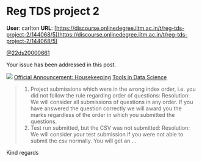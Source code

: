 # Reg TDS project 2

**User**: carlton
**URL**: [https://discourse.onlinedegree.iitm.ac.in/t/reg-tds-project-2/144068/5](https://discourse.onlinedegree.iitm.ac.in/t/reg-tds-project-2/144068/5)

[@22ds20000661](/u/22ds20000661)

Your issue has been addressed in this post.

![](https://dub1.discourse-cdn.com/flex013/user_avatar/discourse.onlinedegree.iitm.ac.in/carlton/48/56317_2.png)
[Official Announcement: Housekeeping](https://discourse.onlinedegree.iitm.ac.in/t/official-announcement-housekeeping/144115) [Tools in Data Science](/c/courses/tds-kb/34)

> 1. Project submissions which were in the wrong index order, i.e. you did not follow the rule regarding order of questions:
> Resolution: We will consider all submissions of questions in any order. If you have answered the question correctly we will award you the marks regardless of the order in which you submitted the questions.
> 2. Test run submitted, but the CSV was not submitted:
> Resolution: We will consider your test submission if you were not able to submit the csv normally.
> You will get an …

Kind regards
